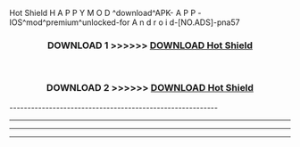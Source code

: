  Hot Shield  H A P P Y M O D ^download^APK- A P P -IOS^mod^premium^unlocked-for A n d r o i d-[NO.ADS]-pna57



<div align="center">

<h3>DOWNLOAD 1 >>>>>> <a href="https://en-mod.web.app/?en= Hot Shield ">DOWNLOAD Hot Shield  </a></h3><br>

<h3>DOWNLOAD 2 >>>>>> <a href="https://en-mod.web.app/?en= Hot Shield ">DOWNLOAD Hot Shield  </a></h3>

</div>
----------------------------------------------------------

----------------------------------------------------------

----------------------------------------------------------

----------------------------------------------------------



